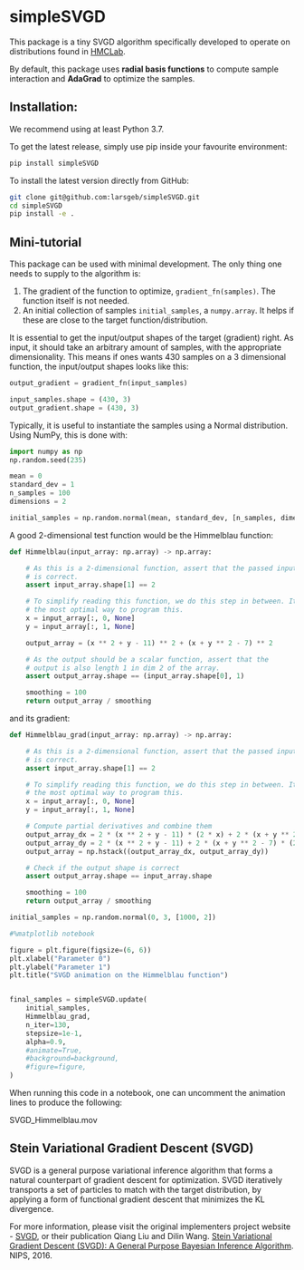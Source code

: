 # simpleSVGD

This package is a tiny SVGD algorithm specifically developed to operate on
distributions found in [HMCLab](https://github.com/larsgeb/HMCLab). 

By default, this package uses **radial basis functions** to compute sample
interaction and **AdaGrad** to optimize the samples.

## Installation:

We recommend using at least Python 3.7.

To get the latest release, simply use pip inside your favourite environment:
```sh
pip install simpleSVGD
```

To install the latest version directly from GitHub:

```sh
git clone git@github.com:larsgeb/simpleSVGD.git
cd simpleSVGD
pip install -e .
```
## Mini-tutorial

This package can be used with minimal development. The only thing one needs to 
supply to the algorithm is:

1. The gradient of the function to optimize, `gradient_fn(samples)`. The function itself is not needed.
2. An initial collection of samples `initial_samples`, a `numpy.array`. It helps if these are close to the target
function/distribution. 

It is essential to get the input/output shapes of the target (gradient) right. As input, it should take an arbitrary amount of samples, with the appropriate dimensionality. This means if ones wants 430 samples on a 3 dimensional function, the input/output shapes looks like this:
```python
output_gradient = gradient_fn(input_samples)

input_samples.shape = (430, 3)
output_gradient.shape = (430, 3)
```

Typically, it is useful to instantiate the samples using a Normal distribution. Using NumPy, this is done with:
```python
import numpy as np
np.random.seed(235)

mean = 0
standard_dev = 1
n_samples = 100
dimensions = 2

initial_samples = np.random.normal(mean, standard_dev, [n_samples, dimensions])
```

A good 2-dimensional test function would be the Himmelblau function:
```python
def Himmelblau(input_array: np.array) -> np.array:

    # As this is a 2-dimensional function, assert that the passed input_array
    # is correct.
    assert input_array.shape[1] == 2

    # To simplify reading this function, we do this step in between. It is not
    # the most optimal way to program this.
    x = input_array[:, 0, None]
    y = input_array[:, 1, None]

    output_array = (x ** 2 + y - 11) ** 2 + (x + y ** 2 - 7) ** 2

    # As the output should be a scalar function, assert that the
    # output is also length 1 in dim 2 of the array.
    assert output_array.shape == (input_array.shape[0], 1)

    smoothing = 100
    return output_array / smoothing
```
and its gradient:
```python
def Himmelblau_grad(input_array: np.array) -> np.array:

    # As this is a 2-dimensional function, assert that the passed input_array
    # is correct.
    assert input_array.shape[1] == 2

    # To simplify reading this function, we do this step in between. It is not
    # the most optimal way to program this.
    x = input_array[:, 0, None]
    y = input_array[:, 1, None]

    # Compute partial derivatives and combine them
    output_array_dx = 2 * (x ** 2 + y - 11) * (2 * x) + 2 * (x + y ** 2 - 7)
    output_array_dy = 2 * (x ** 2 + y - 11) + 2 * (x + y ** 2 - 7) * (2 * y)
    output_array = np.hstack((output_array_dx, output_array_dy))

    # Check if the output shape is correct
    assert output_array.shape == input_array.shape

    smoothing = 100
    return output_array / smoothing
```

```python
initial_samples = np.random.normal(0, 3, [1000, 2])

#%matplotlib notebook

figure = plt.figure(figsize=(6, 6))
plt.xlabel("Parameter 0")
plt.ylabel("Parameter 1")
plt.title("SVGD animation on the Himmelblau function")


final_samples = simpleSVGD.update(
    initial_samples,
    Himmelblau_grad,
    n_iter=130,
    stepsize=1e-1,
    alpha=0.9,
    #animate=True,
    #background=background,
    #figure=figure,
)
```

When running this code in a notebook, one can uncomment the animation lines to produce the following:

SVGD_Himmelblau.mov


## Stein Variational Gradient Descent (SVGD) 
SVGD is a general purpose variational inference algorithm that forms a natural
counterpart of gradient descent for optimization. SVGD iteratively transports a
set of particles to match with the target distribution, by applying a form of
functional gradient descent that minimizes the KL divergence.

For more information, please visit the original implementers project website -
[SVGD](http://www.cs.utexas.edu/~qlearning/project.html?p=vgd), or their
publication Qiang Liu and Dilin Wang. [Stein Variational Gradient Descent (SVGD): A General Purpose Bayesian Inference Algorithm](http://arxiv.org/abs/1608.04471). NIPS, 2016.
